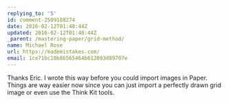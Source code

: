 ```yaml
---
replying_to: '5'
id: comment-2509188274
date: 2016-02-12T01:48:44Z
updated: 2016-02-12T01:48:44Z
_parent: /mastering-paper/grid-method/
name: Michael Rose
url: https://mademistakes.com/
email: 1ce71bc10b86565464b612093d89707e
---
```


Thanks Eric. I wrote this way before you could import images in Paper. Things
are way easier now since you can just import a perfectly drawn grid image or
even use the Think Kit tools.

